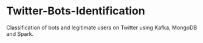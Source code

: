 # Twitter-Bots-Identification
Classification of bots and legitimate users on Twitter using Kafka, MongoDB and Spark.
